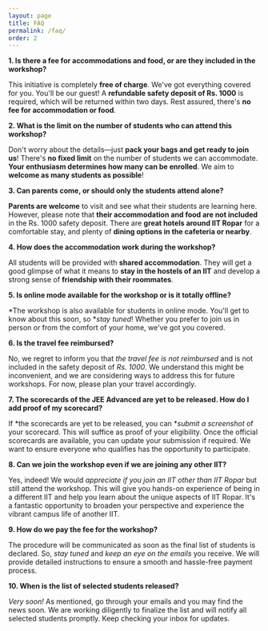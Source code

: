 ```yaml
---
layout: page
title: FAQ
permalink: /faq/
order: 2
---
```


**1. Is there a fee for accommodations and food, or are they included in the workshop?**

This initiative is completely **free of charge**. We've got everything covered for you. You'll be our guest! A **refundable safety deposit of Rs. 1000** is required, which will be returned within two days. Rest assured, there's **no fee for accommodation or food**.

**2. What is the limit on the number of students who can attend this workshop?**

Don't worry about the details—just **pack your bags and get ready to join us**! There's **no fixed limit** on the number of students we can accommodate. **Your enthusiasm determines how many can be enrolled**. We aim to **welcome as many students as possible**!

**3. Can parents come, or should only the students attend alone?**

**Parents are welcome** to visit and see what their students are learning here. However, please note that **their accommodation and food are not included** in the Rs. 1000 safety deposit. There are **great hotels around IIT Ropar** for a comfortable stay, and plenty of **dining options in the cafeteria or nearby**.

**4. How does the accommodation work during the workshop?**

All students will be provided with **shared accommodation**. They will get a good glimpse of what it means to **stay in the hostels of an IIT** and develop a strong sense of **friendship with their roommates**.  

**5. Is online mode available for the workshop or is it totally offline?**

*The workshop is also available for students in online mode. You'll get to know about this soon, so **stay tuned*! Whether you prefer to join us in person or from the comfort of your home, we've got you covered.

**6. Is the travel fee reimbursed?**

No, we regret to inform you that *the travel fee is not reimbursed* and is not included in the safety deposit of *Rs. 1000*. We understand this might be inconvenient, and we are considering ways to address this for future workshops. For now, please plan your travel accordingly.

**7. The scorecards of the JEE Advanced are yet to be released. How do I add proof of my scorecard?**

If *the scorecards are yet to be released, you can **submit a screenshot* of your scorecard. This will suffice as proof of your eligibility. Once the official scorecards are available, you can update your submission if required. We want to ensure everyone who qualifies has the opportunity to participate.

**8. Can we join the workshop even if we are joining any other IIT?**

Yes, indeed! We would *appreciate if you join an IIT other than IIT Ropar* but still attend the workshop. This will give you hands-on experience of being in a different IIT and help you learn about the unique aspects of IIT Ropar. It's a fantastic opportunity to broaden your perspective and experience the vibrant campus life of another IIT.

**9. How do we pay the fee for the workshop?**

The procedure will be communicated as soon as the final list of students is declared. So, *stay tuned* and *keep an eye on the emails* you receive. We will provide detailed instructions to ensure a smooth and hassle-free payment process.

**10. When is the list of selected students released?**

*Very soon!* As mentioned, go through your emails and you may find the news soon. We are working diligently to finalize the list and will notify all selected students promptly. Keep checking your inbox for updates.

